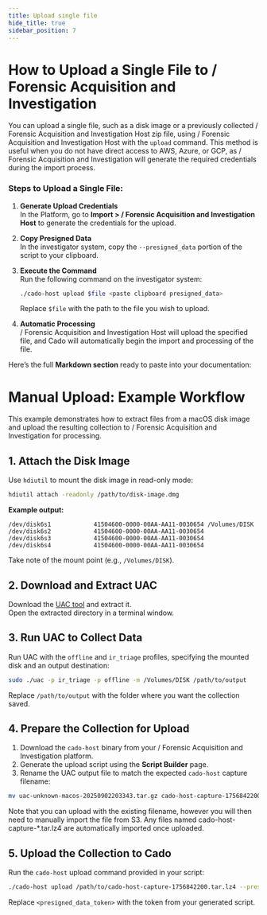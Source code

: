 ```yaml
---
title: Upload single file
hide_title: true
sidebar_position: 7
---
```


# How to Upload a Single File to / Forensic Acquisition and Investigation

You can upload a single file, such as a disk image or a previously collected / Forensic Acquisition and Investigation Host zip file, using / Forensic Acquisition and Investigation Host with the `upload` command. This method is useful when you do not have direct access to AWS, Azure, or GCP, as / Forensic Acquisition and Investigation will generate the required credentials during the import process.

### Steps to Upload a Single File:

1. **Generate Upload Credentials**  
   In the Platform, go to **Import > / Forensic Acquisition and Investigation Host** to generate the credentials for the upload.

2. **Copy Presigned Data**  
   In the investigator system, copy the `--presigned_data` portion of the script to your clipboard.

3. **Execute the Command**  
   Run the following command on the investigator system:
   ```bash
   ./cado-host upload $file <paste clipboard presigned_data>
   ```
   Replace `$file` with the path to the file you wish to upload.

4. **Automatic Processing**  
   / Forensic Acquisition and Investigation Host will upload the specified file, and Cado will automatically begin the import and processing of the file.


Here’s the full **Markdown section** ready to paste into your documentation:


# **Manual Upload: Example Workflow**

This example demonstrates how to extract files from a macOS disk image and upload the resulting collection to / Forensic Acquisition and Investigation for processing.

## **1. Attach the Disk Image**

Use `hdiutil` to mount the disk image in read-only mode:

```bash
hdiutil attach -readonly /path/to/disk-image.dmg
```

**Example output:**
```
/dev/disk6s1        	41504600-0000-00AA-AA11-0030654	/Volumes/DISK
/dev/disk6s2        	41504600-0000-00AA-AA11-0030654	
/dev/disk6s3        	41504600-0000-00AA-AA11-0030654	
/dev/disk6s4        	41504600-0000-00AA-AA11-0030654	
```

Take note of the mount point (e.g., `/Volumes/DISK`).

## **2. Download and Extract UAC**

Download the [UAC tool](https://github.com/tclahr/uac) and extract it.  
Open the extracted directory in a terminal window.

## **3. Run UAC to Collect Data**

Run UAC with the `offline` and `ir_triage` profiles, specifying the mounted disk and an output destination:

```bash
sudo ./uac -p ir_triage -p offline -m /Volumes/DISK /path/to/output
```

Replace `/path/to/output` with the folder where you want the collection saved.

## **4. Prepare the Collection for Upload**

1. Download the `cado-host` binary from your / Forensic Acquisition and Investigation platform.
2. Generate the upload script using the **Script Builder** page.
3. Rename the UAC output file to match the expected `cado-host` capture filename:

```bash
mv uac-unknown-macos-20250902203343.tar.gz cado-host-capture-1756842200.tar.lz4
```

Note that you can upload with the existing filename, however you will then need to manually import the file from S3.
Any files named cado-host-capture-*.tar.lz4 are automatically imported once uploaded.

## **5. Upload the Collection to Cado**

Run the `cado-host` upload command provided in your script:

```bash
./cado-host upload /path/to/cado-host-capture-1756842200.tar.lz4 --presigned_data <presigned_data_token>
```

Replace `<presigned_data_token>` with the token from your generated script.
